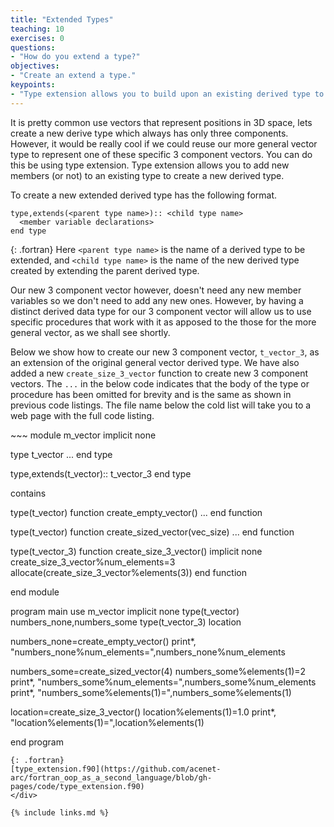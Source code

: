 ```yaml
---
title: "Extended Types"
teaching: 10
exercises: 0
questions:
- "How do you extend a type?"
objectives:
- "Create an extend a type."
keypoints:
- "Type extension allows you to build upon an existing derived type to create a new derived type."
---
```


It is pretty common use vectors that represent positions in 3D space, lets create a new derive type which always has only three components. However, it would be really cool if we could reuse our more general vector type to represent one of these specific 3 component vectors. You can do this be using type extension. Type extension allows you to add new members (or not) to an existing type to create a new derived type.

To create a new extended derived type has the following format.
~~~
type,extends(<parent type name>):: <child type name>
  <member variable declarations>
end type
~~~
{: .fortran}
Here `<parent type name>` is the name of a derived type to be extended, and `<child type name>` is the name of the new derived type created by extending the parent derived type.

Our new 3 component vector however, doesn't need any new member variables so we don't need to add any new ones. However, by having a distinct derived data type for our 3 component vector will allow us to use specific procedures that work with it as apposed to the those for the more general vector, as we shall see shortly.

Below we show how to create our new 3 component vector, `t_vector_3`, as an extension of the original general vector derived type. We have also added a new `create_size_3_vector` function to create new 3 component vectors. The `...` in the below code indicates that the body of the type or procedure has been omitted for brevity and is the same as shown in previous code listings. The file name below the cold list will take you to a web page with the full code listing.

<div class="gitfile" markdown="1">
~~~
module m_vector
  implicit none
  
  type t_vector
    ...
  end type
  
  type,extends(t_vector):: t_vector_3
  end type
  
  contains
  
  type(t_vector) function create_empty_vector()
    ...
  end function
  
  type(t_vector) function create_sized_vector(vec_size)
    ...
  end function
  
  type(t_vector_3) function create_size_3_vector()
    implicit none
    create_size_3_vector%num_elements=3
    allocate(create_size_3_vector%elements(3))
  end function
  
end module

program main
  use m_vector
  implicit none
  type(t_vector) numbers_none,numbers_some
  type(t_vector_3) location
  
  numbers_none=create_empty_vector()
  print*, "numbers_none%num_elements=",numbers_none%num_elements
  
  numbers_some=create_sized_vector(4)
  numbers_some%elements(1)=2
  print*, "numbers_some%num_elements=",numbers_some%num_elements
  print*, "numbers_some%elements(1)=",numbers_some%elements(1)
  
  location=create_size_3_vector()
  location%elements(1)=1.0
  print*, "location%elements(1)=",location%elements(1)
  
end program
~~~
{: .fortran}
[type_extension.f90](https://github.com/acenet-arc/fortran_oop_as_a_second_language/blob/gh-pages/code/type_extension.f90)
</div>

{% include links.md %}